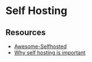 # Self Hosting

## Resources

- [Awesome-Selfhosted](https://github.com/awesome-selfhosted/awesome-selfhosted)
- [Why self hosting is important](https://dataswamp.org/~solene/2021-07-23-why-selfhosting-is-important.html)

